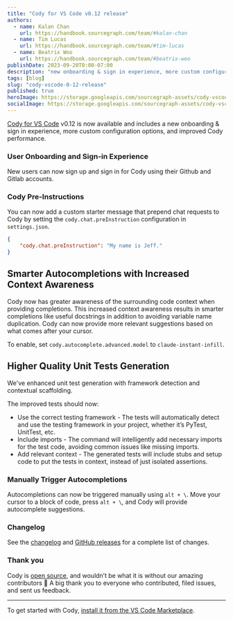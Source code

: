 ```yaml
---
title: "Cody for VS Code v0.12 release"
authors:
  - name: Kalan Chan
    url: https://handbook.sourcegraph.com/team/#kalan-chan
  - name: Tim Lucas
    url: https://handbook.sourcegraph.com/team/#tim-lucas
  - name: Beatrix Woo
    url: https://handbook.sourcegraph.com/team/#beatrix-woo  
publishDate: 2023-09-20T0:00-07:00
description: "new onboarding & sign in experience, more custom configuration options, and improved Cody performance"
tags: [blog]
slug: "cody-vscode-0-12-release"
published: true
heroImage: https://storage.googleapis.com/sourcegraph-assets/cody-vscode-0.12.0-og-image.jpg
socialImage: https://storage.googleapis.com/sourcegraph-assets/cody-vscode-0.12.0-og-image.jpg
---
```


[Cody for VS Code](https://marketplace.visualstudio.com/items?itemName=sourcegraph.cody-ai) v0.12 is now available and includes a new onboarding & sign in experience, more custom configuration options, and improved Cody performance.

### User Onboarding and Sign-in Experience

New users can now sign up and sign in for Cody using their Github and Gitlab accounts. 

### Cody Pre-Instructions

You can now add a custom starter message that prepend chat requests to Cody by setting the `cody.chat.preInstruction` configuration in `settings.json`.

```json
{
    "cody.chat.preInstruction": "My name is Jeff."
}
```

## Smarter Autocompletions with Increased Context Awareness

Cody now has greater awareness of the surrounding code context when providing completions. This increased context awareness results in smarter completions like useful docstrings in addition to avoiding variable name duplication. Cody can now provide more relevant suggestions based on what comes after your cursor.

To enable, set `cody.autocomplete.advanced.model` to `claude-instant-infill`.

## Higher Quality Unit Tests Generation

We've enhanced unit test generation with framework detection and contextual scaffolding.

The improved tests should now:
- Use the correct testing framework - The tests will automatically detect and use the testing framework in your project, whether it’s PyTest, UnitTest, etc.
- Include imports - The command will intelligently add necessary imports for the test code, avoiding common issues like missing imports. 
- Add relevant context - The generated tests will include stubs and setup code to put the tests in context, instead of just isolated assertions.

### Manually Trigger Autocompletions

Autocompletions can now be triggered manually using `alt + \`. Move your cursor to a block of code, press `alt + \`, and Cody will provide autocomplete suggestions. 

### Changelog

See the [changelog](https://github.com/sourcegraph/cody/blob/main/vscode/CHANGELOG.md) and [GitHub releases](https://github.com/sourcegraph/cody/releases) for a complete list of changes.

### Thank you

Cody is [open source](https://github.com/sourcegraph/cody), and wouldn’t be what it is without our amazing contributors 💖 A big thank you to everyone who contributed, filed issues, and sent us feedback.

<hr style={{marginTop:"2rem",marginBottom:"2rem"}}/>

To get started with Cody, [install it from the VS Code Marketplace](https://marketplace.visualstudio.com/items?itemName=sourcegraph.cody-ai).
